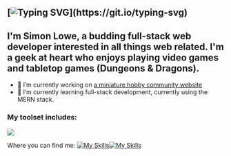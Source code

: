 ## [![Typing SVG](https://readme-typing-svg.demolab.com/?lines=Hello+there!)](https://git.io/typing-svg)

## I'm Simon Lowe, a budding full-stack web developer interested in all things web related. I'm a geek at heart who enjoys playing video games and tabletop games (Dungeons & Dragons).


- 🔭 I’m currently working on <a href="https://github.com/LoweSimon/HobbyPaintInventoryAndComparison">a miniature hobby community website</a>
- 🌱 I’m currently learning full-stack development, currently using the MERN stack.

### My toolset includes:

<p align="left">
    <a href="https://skillicons.dev">
      <img src="https://skillicons.dev/icons?i=js,html,css,bootstrap,react,mongodb,nodejs,git,vscode,&perline=3" />
    </a>
</p>

Where you can find me:
[![My Skills](https://skillicons.dev/icons?i=github)](https://github.com/LoweSimon)[![My Skills](https://skillicons.dev/icons?i=linkedin)](https://www.linkedin.com/in/simon-lowe-49799688/)

<!--
**LoweSimon/LoweSimon** is a ✨ _special_ ✨ repository because its `README.md` (this file) appears on your GitHub profile.

Here are some ideas to get you started:

- 🔭 I’m currently working on ...
- 🌱 I’m currently learning ...
- 👯 I’m looking to collaborate on ...
- 🤔 I’m looking for help with ...
- 💬 Ask me about ...
- 📫 How to reach me: ...
- 😄 Pronouns: ...
- ⚡ Fun fact: ...
-->
